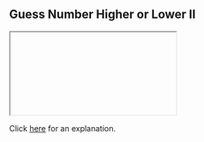 ##  Guess Number Higher or Lower II 

<iframe></iframe>

Click [here](Explanation.md) for an explanation.

